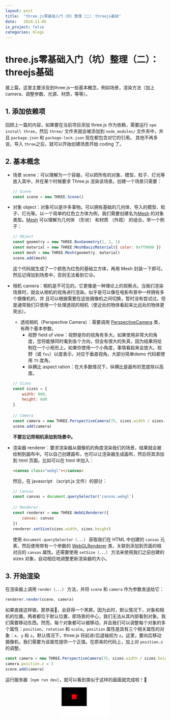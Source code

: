 ```yaml
---
layout: post
title:  "three.js零基础入门（坑）整理（二）：threejs基础"
date:   2024-11-05
is_project: false
categories: blogs
---
```

# three.js零基础入门（坑）整理（二）：threejs基础

接上篇，这里主要涉及到three.js一些基本概念，例如场景，渲染方法（加上 camera、调整参数、光源、材质，等等）。

## 1. 添加依赖项

回顾上一篇的内容，如果要在当前项目添加 three.js 作为依赖，需要运行 `npm install three`，然后 `three/` 文件夹就会被添加到 `node_modules/` 文件夹中，并且 `package.json` 和 `package-lock.json` 现在都包含对它的引用。
其他不再多说，导入 `three`之后，就可以开始创建场景开始 coding 了。

## 2. 基本概念

* 场景 scene：可以理解为一个容器，可以把所有的对象、模型、粒子、灯光等放入其中，并在某个时候要求 Three.js 渲染该场景。创建一个场景只需要：

  ```javascript
  // Scene
  const scene = new THREE.Scene()
  ```
* 对象 object：对象可以是许多事物。可以拥有基础的几何体、导入的模型、粒子、灯光等。以一个简单的红色立方体为例，我们需要创建名为[Mesh](https://threejs.org/docs/#api/en/objects/Mesh) 的对象类型。[Mesh](https://threejs.org/docs/#api/en/objects/Mesh) 可以理解为几何体 （形状） 和材质 （外观） 的组合。举一个例子：

  ```javascript
  // Object
  const geometry = new THREE.BoxGeometry(1, 1, 1)
  const material = new THREE.MeshBasicMaterial({ color: 0xff0000 })
  const mesh = new THREE.Mesh(geometry, material)
  scene.add(mesh)
  ```

  这个代码就生成了一个颜色为红色的基础立方体，再用 Mesh 封装一下即可。然后记得加到场景中，否则无法看到它😛。
* 相机 camera：相机是不可见的。它更像是一种理论上的观察点。当我们渲染场景时，就会从相机的视角进行渲染。似乎是可以像在电影布景中一样拥有多个摄像机的，并
  且可以根据需要在这些摄像机之间切换，暂时没有尝试过。但是通常我们只使用一个处理透视的相机（使近处的物体看起来比远处的物体更突出）。

  * 透视相机（Perspective Camera）：需要调用 [PerspectiveCamera](https://threejs.org/docs/index.html#api/en/cameras/PerspectiveCamera) 类，有两个基本参数。
    * 视野 field of view：视野是你的视角有多大。如果使用非常大的角度，您将能够同时看到各个方向，但会有很大的失真，因为结果将绘制在一个小矩形上。如果你使用一个小角度，事情看起来会放大。视野（或 `fov`）以度表示，对应于垂直视角。大部分简单demo 代码都使用 `75` 度角。
    * 纵横比 aspect ration：在大多数情况下，纵横比是画布的宽度除以高度。

  ```javascript
  // Sizes
  const sizes = {
      width: 800,
      height: 600
  }

  // Camera
  const camera = new THREE.PerspectiveCamera(75, sizes.width / sizes.height)
  scene.add(camera)
  ```

  **不要忘记将相机添加到场景中。**
* 渲染器 renderer：要求渲染器从摄像机的角度渲染我们的场景，结果就会被绘制到画布中。可以自己创建画布，也可以让渲染器生成画布，然后将其添加到 html 页面。比如可以在 html 中加入：

  ```html
  <canvas class="webgl"></canvas>
  ```

  然后，在 javascript （script.js 文件）的部分：

  ```javascript
  // Canvas
  const canvas = document.querySelector('canvas.webgl')

  // Renderer
  const renderer = new THREE.WebGLRenderer({
      canvas: canvas
  })
  renderer.setSize(sizes.width, sizes.height)
  ```

  使用 `document.querySelector（...）` 获取我们在 HTML 中创建的 `canvas` 元素，然后使用带有一个参数的 [WebGLRenderer](https://threejs.org/docs/index.html#api/en/renderers/WebGLRenderer) 类，关联到添加到页面的相对应的 `canvas` 属性。还需要使用 `setSize（...）` 方法来使用我们之前创建的 sizes 对象，自动相应地调整更新渲染器的大小。

## 3. 开始渲染

在渲染器上调用 `render（...）` 方法，并将 `scene` 和 `camera` 作为参数发送给它：

```javascript
renderer.render(scene, camera)
```

如果直接这样做，那恭喜🎉，会获得一个黑屏。因为此时，默认情况下，对象和相机的位置。两者都位于默认位置，即场景的中心，我们无法从其内部看到对象。我们需要移动东西。然而，每个对象都可以被移动，并且我们可以调整每个对象的多个属性：`position`、`rotation` 和 `scale`。`position` 属性是具有三个相关属性的对象：`x`、`y` 和 `z`。默认情况下，three.js 将前进/后退轴视为 `z`。这里，要向后移动摄像机，我们需要为该属性提供一个正值。在原来的代码上，加上对 `position.z` 的调整。

```javascript
const camera = new THREE.PerspectiveCamera(75, sizes.width / sizes.height)
camera.position.z = 3
scene.add(camera)
```

运行服务器（`npm run dev`），就可以看到类似于这样的画面就完成啦！🎉

<div style="text-align: center; margin: 0 auto;">
    <img src="/assets/images/first_render.jpeg" style="width: 30%; display: block; margin: 0 auto;" alt="first render" />
</div>
